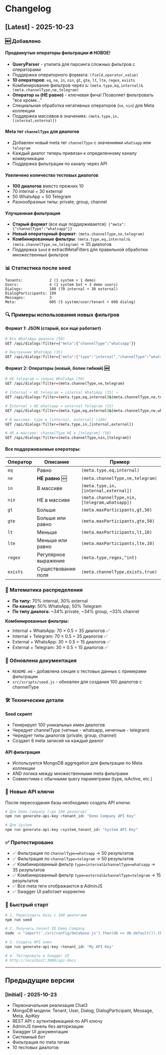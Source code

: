 # Changelog

## [Latest] - 2025-10-23

### 🆕 Добавлено

#### Продвинутые операторы фильтрации 🔥 **НОВОЕ!**
- **QueryParser** - утилита для парсинга сложных фильтров с операторами
- Поддержка операторного формата: `(field,operator,value)` 
- **10 операторов**: `eq`, `ne`, `in`, `nin`, `gt`, `gte`, `lt`, `lte`, `regex`, `exists`
- Комбинирование фильтров через `&`: `(meta.type,eq,internal)&(meta.channelType,ne,telegram)`
- **Оператор `ne` (НЕ равно)** - ключевая фича! Позволяет фильтровать "все кроме..."
- Специальная обработка негативных операторов (`ne`, `nin`) для Meta коллекции
- Поддержка массивов в значениях: `(meta.type,in,[internal,external])`

#### Meta тег `channelType` для диалогов
- Добавлен новый meta тег `channelType` с значениями `whatsapp` или `telegram`
- Каждый диалог теперь привязан к определенному каналу коммуникации
- Поддержка фильтрации по каналу через API

#### Увеличено количество тестовых диалогов
- **100 диалогов** вместо прежних 10
- 70 internal + 30 external
- 50 WhatsApp + 50 Telegram
- Разнообразные типы: private, group, channel

#### Улучшенная фильтрация
- **Старый формат** (все еще поддерживается): `{"meta":{"channelType":"whatsapp"}}`
- **Новый операторный формат**: `(meta.channelType,ne,telegram)`
- **Комбинированные фильтры**: `(meta.type,eq,internal)&(meta.channelType,ne,telegram)` → 35 диалогов
- Поддержка `$and` в extractMetaFilters для правильной обработки множественных фильтров

### 📊 Статистика после seed

```
Tenants:            2 (1 system + 1 demo)
Users:              4 (1 system bot + 3 demo users)
Dialogs:            100 (70 internal + 30 external)
DialogParticipants: 199
Messages:           3
Meta:               605 (5 system/user/tenant + 600 dialog)
```

### 🔍 Примеры использования новых фильтров

#### Формат 1: JSON (старый, все еще работает)

```bash
# Все WhatsApp диалоги (50)
GET /api/dialogs?filter={"meta":{"channelType":"whatsapp"}}

# Внутренние WhatsApp (35)
GET /api/dialogs?filter={"meta":{"type":"internal","channelType":"whatsapp"}}
```

#### Формат 2: Операторы (новый, более гибкий) 🆕

```bash
# НЕ telegram = только WhatsApp (50)
GET /api/dialogs?filter=(meta.channelType,ne,telegram)

# Internal + НЕ telegram = internal WhatsApp (35) ⭐
GET /api/dialogs?filter=(meta.type,eq,internal)&(meta.channelType,ne,telegram)

# External + НЕ whatsapp = external Telegram (15)
GET /api/dialogs?filter=(meta.type,eq,external)&(meta.channelType,ne,whatsapp)

# В массиве: type в [internal, external] (100)
GET /api/dialogs?filter=(meta.type,in,[internal,external])

# НЕ в массиве: channelType НЕ в [telegram] (50)
GET /api/dialogs?filter=(meta.channelType,nin,[telegram])
```

#### Все поддерживаемые операторы:

| Оператор | Описание | Пример |
|----------|----------|--------|
| `eq` | Равно | `(meta.type,eq,internal)` |
| `ne` | **НЕ равно** 🆕 | `(meta.channelType,ne,telegram)` |
| `in` | В массиве | `(meta.type,in,[internal,external])` |
| `nin` | НЕ в массиве | `(meta.channelType,nin,[telegram,whatsapp])` |
| `gt` | Больше | `(meta.maxParticipants,gt,50)` |
| `gte` | Больше или равно | `(meta.maxParticipants,gte,50)` |
| `lt` | Меньше | `(meta.maxParticipants,lt,10)` |
| `lte` | Меньше или равно | `(meta.maxParticipants,lte,10)` |
| `regex` | Регулярное выражение | `(meta.type,regex,^int)` |
| `exists` | Существование поля | `(meta.channelType,exists,true)` |

### 🎯 Математика распределения

- **По типу:** 70% internal, 30% external
- **По каналу:** 50% WhatsApp, 50% Telegram
- **По типу диалога:** ~34% private, ~34% group, ~33% channel

**Комбинированные фильтры:**
- Internal + WhatsApp: 70 × 0.5 = 35 диалогов ✅
- Internal + Telegram: 70 × 0.5 = 35 диалогов ✅
- External + WhatsApp: 30 × 0.5 = 15 диалогов ✅
- External + Telegram: 30 × 0.5 = 15 диалогов ✅

### 📝 Обновлена документация

- `README.md` - добавлена секция о тестовых данных с примерами фильтрации
- `src/scripts/seed.js` - обновлен для создания 100 диалогов с channelType

### 🛠️ Технические детали

#### Seed скрипт
- Генерирует 100 уникальных имен диалогов
- Чередует channelType (четные - whatsapp, нечетные - telegram)
- Чередует типы диалогов (private, group, channel)
- Создает 6 meta записей на каждый диалог

#### API фильтрация
- Используется MongoDB aggregation для фильтрации по Meta коллекции
- AND логика между множественными meta фильтрами
- Совместима с обычными query параметрами (type, isActive, etc.)

### 🔑 Новые API ключи

После пересоздания базы необходимо создать API ключи:

```bash
# Для Demo Company (где 100 диалогов)
npm run generate-api-key <tenant_id> "Demo Company API Key"

# Для System
npm run generate-api-key <system_tenant_id> "System API Key"
```

### ✅ Протестировано

- ✅ Фильтрация по `channelType=whatsapp` → 50 результатов
- ✅ Фильтрация по `channelType=telegram` → 50 результатов
- ✅ Комбинированный фильтр `type=internal&channelType=whatsapp` → 35 результатов
- ✅ Комбинированный фильтр `type=external&channelType=telegram` → 15 результатов
- ✅ Все meta теги отображаются в AdminJS
- ✅ Swagger UI работает корректно

### 🚀 Быстрый старт

```bash
# 1. Пересоздать базу с 100 диалогами
npm run seed

# 2. Получить tenant ID Demo Company
node -e "import('./src/config/database.js').then(db => db.default()).then(() => import('./src/models/index.js').then(m => m.Tenant.findOne({domain: 'demo.chat3.com'}).then(t => console.log(t._id))))"

# 3. Создать API ключ
npm run generate-api-key <tenant_id> "My API Key"

# 4. Тестировать в Swagger UI
# http://localhost:3000/api-docs
```

---

## Предыдущие версии

### [Initial] - 2025-10-23

- Первоначальная реализация Chat3
- MongoDB модели: Tenant, User, Dialog, DialogParticipant, Message, Meta, ApiKey
- REST API с аутентификацией по API ключу
- AdminJS панель без авторизации
- Swagger UI документация
- Системный бот
- Фильтрация по meta тегам
- 10 тестовых диалогов

